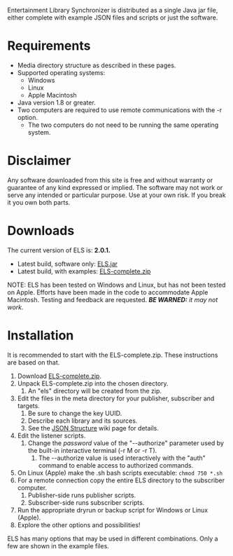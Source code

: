 Entertainment Library Synchronizer is distributed as a single Java jar file, either complete with example JSON files and scripts or just the software.

# Requirements
 * Media directory structure as described in these pages.
 * Supported operating systems:
   * Windows
   * Linux
   * Apple Macintosh
 * Java version 1.8 or greater.
 * Two computers are required to use remote communications with the -r option.
   * The two computers do not need to be running the same operating system.

# Disclaimer
Any software downloaded from this site is free and without warranty or guarantee of any kind expressed or implied. The software may not work or serve any intended or particular purpose. Use at your own risk. If you break it you own both parts.

# Downloads
The current version of ELS is: **2.0.1.**

 * Latest build, software only: [ELS.jar](../blob/master/deploy/ELS.jar?raw=true)
 * Latest build, with examples: [ELS-complete.zip](../blob/master/deploy/ELS-complete.zip?raw=true)

NOTE: ELS has been tested on Windows and Linux, but has not been tested on Apple. Efforts have been
made in the code to accommodate Apple Macintosh. Testing and feedback are requested. *__BE WARNED:__ it
may not work.*

# Installation
It is recommended to start with the ELS-complete.zip. These instructions are based on that.

 1. Download [ELS-complete.zip](../blob/master/deploy/ELS-complete.zip?raw=true).
 2. Unpack ELS-complete.zip into the chosen directory.
    1. An "els" directory will be created from the zip.
 3. Edit the files in the meta directory for your publisher, subscriber and targets.
    1. Be sure to change the key UUID.
    2. Describe each library and its sources.
    3. See the [JSON Structure](../JSON-Structure) wiki page for details.
 4. Edit the listener scripts.
    1. Change the *password* value of the "--authorize" parameter used by the built-in interactive terminal (-r M or -r T).
       1. The --authorize value is used interactively with the "auth" command to enable access to authorized commands.
 5. On Linux (Apple) make the .sh bash scripts executable:  ```chmod 750 *.sh```
 6. For a remote connection copy the entire ELS directory to the subscriber computer.
    1. Publisher-side runs publisher scripts.
    2. Subscriber-side runs subscriber scripts.
 7. Run the appropriate dryrun or backup script for Windows or Linux (Apple).
 8. Explore the other options and possibilities!

ELS has many options that may be used in different combinations. Only a
few are shown in the example files.
